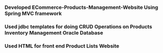 ### Developed ECommerce-Products-Management-Website Using Spring MVC framework ###
### Used jdbc templates for doing CRUD Operations on Products Inventory Management Oracle Database ###
### Used HTML for front end Product Lists Website
